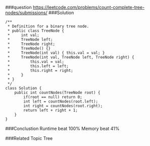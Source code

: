 ###question
https://leetcode.com/problems/count-complete-tree-nodes/submissions/
###Solution
```
/**
 * Definition for a binary tree node.
 * public class TreeNode {
 *     int val;
 *     TreeNode left;
 *     TreeNode right;
 *     TreeNode() {}
 *     TreeNode(int val) { this.val = val; }
 *     TreeNode(int val, TreeNode left, TreeNode right) {
 *         this.val = val;
 *         this.left = left;
 *         this.right = right;
 *     }
 * }
 */
class Solution {
    public int countNodes(TreeNode root) {
        if(root == null) return 0;
        int left = countNodes(root.left);
        int right = countNodes(root.right);
        return left + right + 1;
    }
}
```

###Conclustion
Runtime beat 100%
Memory beat 41%

###Related Topic
Tree